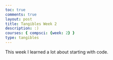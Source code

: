 ```yaml
---
toc: true
comments: true
layout: post
title: Tangibles Week 2
description: :)
courses: { compsci: {week: 2} }
type: tangibles
---
```


This week I learned a lot about starting with code.